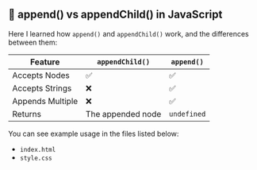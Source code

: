 ## 📘 append() vs appendChild() in JavaScript

Here I learned how `append()` and `appendChild()` work, and the differences between them:

| Feature              | `appendChild()`   | `append()`       |
|----------------------|-------------------|------------------|
| Accepts Nodes        | ✅                | ✅               |
| Accepts Strings      | ❌                | ✅               |
| Appends Multiple     | ❌                | ✅               |
| Returns              | The appended node | `undefined`      |

You can see example usage in the files listed below:

- `index.html`
- `style.css`
